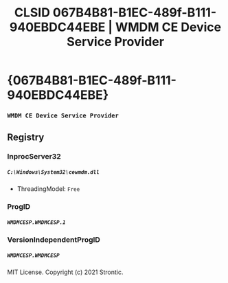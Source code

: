﻿---
title: "CLSID 067B4B81-B1EC-489f-B111-940EBDC44EBE | WMDM CE Device Service Provider"
excerpt: What is COM-Object CLSID 067B4B81-B1EC-489f-B111-940EBDC44EBE?
---

# {067B4B81-B1EC-489f-B111-940EBDC44EBE}

### `WMDM CE Device Service Provider`

## Registry


### InprocServer32

##### `C:\Windows\System32\cewmdm.dll`
* ThreadingModel: `Free`

### ProgID

##### `WMDMCESP.WMDMCESP.1`

### VersionIndependentProgID

##### `WMDMCESP.WMDMCESP`

MIT License. Copyright (c) 2021 Strontic.



